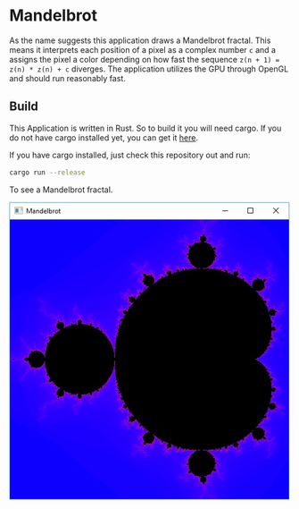 # Mandelbrot

As the name suggests this application draws a Mandelbrot fractal. This means it interprets each
position of a pixel as a complex number `c` and a assigns the pixel a color depending on how fast
the sequence `z(n + 1) = z(n) * z(n) + c` diverges. The application utilizes the GPU through OpenGL
and should run reasonably fast.

## Build

This Application is written in Rust. So to build it you will need cargo. If you do not have cargo
installed yet, you can get it [here](https://rustup.rs).

If you have cargo installed, just check this repository out and run:

```bash
cargo run --release
```

To see a Mandelbrot fractal.

![Screenshot of Mandelbrot fractal](screen.jpg)